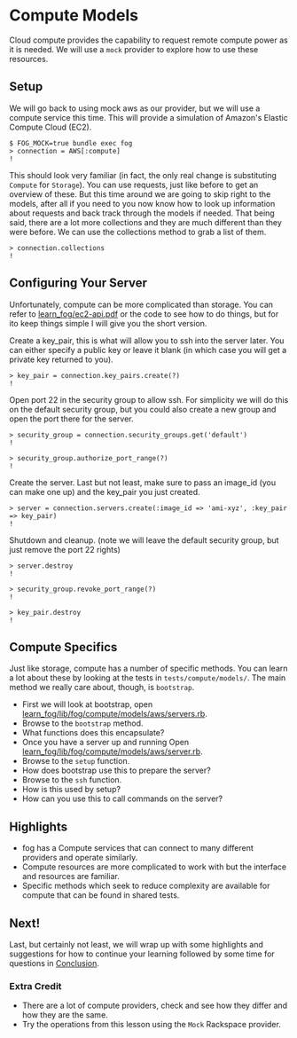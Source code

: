 # Compute Models

Cloud compute provides the capability to request remote compute power as it is needed. We will use a `mock` provider to explore how to use these resources.

## Setup

We will go back to using mock aws as our provider, but we will use a compute service this time. This will provide a simulation of Amazon's Elastic Compute Cloud (EC2).

    $ FOG_MOCK=true bundle exec fog
    > connection = AWS[:compute]
    !

This should look very familiar (in fact, the only real change is substituting `Compute` for `Storage`). You can use requests, just like before to get an overview of these.  But this time around we are going to skip right to the models, after all if you need to you now know how to look up information about requests and back track through the models if needed.  That being said, there are a lot more collections and they are much different than they were before. We can use the collections method to grab a list of them.

    > connection.collections
    !

## Configuring Your Server

Unfortunately, compute can be more complicated than storage. You can refer to [learn_fog/ec2-api.pdf](ec2-api.pdf) or the code to see how to do things, but for ito keep things simple I will give you the short version.

Create a key_pair, this is what will allow you to ssh into the server later.  You can either specify a public key or leave it blank (in which case you will get a private key returned to you).

    > key_pair = connection.key_pairs.create(?)
    !

Open port 22 in the security group to allow ssh.  For simplicity we will do this on the default security group, but you could also create a new group and open the port there for the server.

    > security_group = connection.security_groups.get('default')
    !

    > security_group.authorize_port_range(?)
    !

Create the server.  Last but not least, make sure to pass an image_id (you can make one up) and the key_pair you just created.

    > server = connection.servers.create(:image_id => 'ami-xyz', :key_pair => key_pair)
    !

Shutdown and cleanup. (note we will leave the default security group, but just remove the port 22 rights)

    > server.destroy
    !

    > security_group.revoke_port_range(?)
    !

    > key_pair.destroy
    !

## Compute Specifics

Just like storage, compute has a number of specific methods. You can learn a lot about these by looking at the tests in `tests/compute/models/`.  The main method we really care about, though, is `bootstrap`.

* First we will look at bootstrap, open [learn_fog/lib/fog/compute/models/aws/servers.rb](lib/fog/compute/models/aws/servers.rb).
* Browse to the `bootstrap` method.
* What functions does this encapsulate?
* Once you have a server up and running Open [learn_fog/lib/fog/compute/models/aws/server.rb](lib/fog/compute/models/aws/server.rb).
* Browse to the `setup` function.
* How does bootstrap use this to prepare the server?
* Browse to the `ssh` function.
* How is this used by setup?
* How can you use this to call commands on the server?

## Highlights

* fog has a Compute services that can connect to many different providers and operate similarly.
* Compute resources are more complicated to work with but the interface and resources are familiar.
* Specific methods which seek to reduce complexity are available for compute that can be found in shared tests.

## Next!

Last, but certainly not least, we will wrap up with some highlights and suggestions for how to continue your learning followed by some time for questions in [Conclusion](7_conclusion.html).

### Extra Credit

* There are a lot of compute providers, check and see how they differ and how they are the same.
* Try the operations from this lesson using the `Mock` Rackspace provider.
